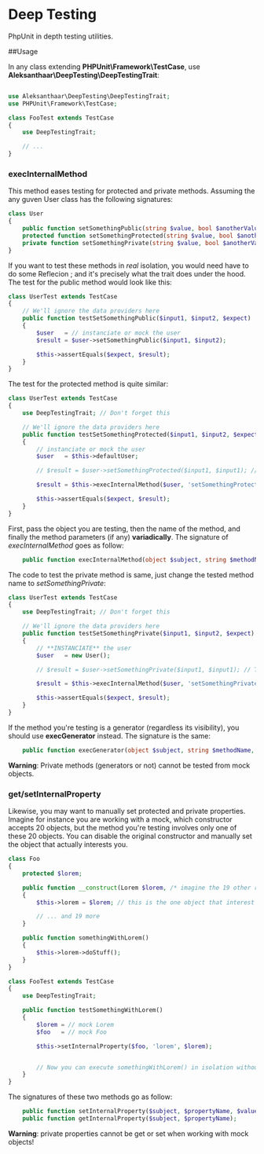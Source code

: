 # Deep Testing

PhpUnit in depth testing utilities.

##Usage 

In any class extending **PHPUnit\Framework\TestCase**, use **Aleksanthaar\DeepTesting\DeepTestingTrait**:

```php

use Aleksanthaar\DeepTesting\DeepTestingTrait;
use PHPUnit\Framework\TestCase;

class FooTest extends TestCase
{
    use DeepTestingTrait;

    // ...
}
```

### execInternalMethod

This method eases testing for protected and private methods. Assuming the any guven User class has the following signatures:
```php
class User
{
    public function setSomethingPublic(string $value, bool $anotherValue);
    protected function setSomethingProtected(string $value, bool $anotherValue);
    private function setSomethingPrivate(string $value, bool $anotherValue);
}
```

If you want to test these methods in _real_ isolation, you would need have to do some Reflecion ; and it's precisely what the trait does under the hood. The test for the public method would look like this:
```php
class UserTest extends TestCase
{
    // We'll ignore the data providers here
    public function testSetSomethingPublic($input1, $input2, $expect)
    {
        $user   = // instanciate or mock the user
        $result = $user->setSomethingPublic($input1, $input2);

        $this->assertEquals($expect, $result);
    }
}
```

The test for the protected method is quite similar:
```php
class UserTest extends TestCase
{
    use DeepTestingTrait; // Don't forget this

    // We'll ignore the data providers here
    public function testSetSomethingProtected($input1, $input2, $expect)
    {
        // instanciate or mock the user
        $user   = $this->defaultUser;

        // $result = $user->setSomethingProtected($input1, $input1); // This wouldn't work

        $result = $this->execInternalMethod($user, 'setSomethingProtected', $input1, $input2);

        $this->assertEquals($expect, $result);
    }
}
```

First, pass the object you are testing, then the name of the method, and finally the method parameters (if any) **variadically**. The signature of *execInternalMethod* goes as follow:
```php
    public function execInternalMethod(object $subject, string $methodName, ...$args);
```

The code to test the private method is same, just change the tested method name to *setSomethingPrivate*:

```php
class UserTest extends TestCase
{
    use DeepTestingTrait; // Don't forget this

    // We'll ignore the data providers here
    public function testSetSomethingPrivate($input1, $input2, $expect)
    {
        // **INSTANCIATE** the user
        $user   = new User();

        // $result = $user->setSomethingPrivate($input1, $input1); // This wouldn't work

        $result = $this->execInternalMethod($user, 'setSomethingPrivate', $input1, $input2);

        $this->assertEquals($expect, $result);
    }
}
```

If the method you're testing is a generator (regardless its visibility), you should use **execGenerator** instead. The signature is the same:
```php
    public function execGenerator(object $subject, string $methodName, ...$args)
```

**Warning**: Private methods (generators or not) cannot be tested from mock objects.

### get/setInternalProperty

Likewise, you may want to manually set protected and private properties. Imagine for instance you are working with a mock, which constructor accepts 20 objects, but the method you're testing involves only one of these 20 objects. You can disable the original constructor and manually set the object that actually interests you.

```php
class Foo
{
    protected $lorem;

    public function __construct(Lorem $lorem, /* imagine the 19 other required arguments here */)
    {
        $this->lorem = $lorem; // this is the one object that interest us

        // ... and 19 more
    }

    public function somethingWithLorem()
    {
        $this->lorem->doStuff();
    }
}

class FooTest extends TestCase
{
    use DeepTestingTrait;

    public function testSomethingWithLorem()
    {
        $lorem = // mock Lorem
        $foo   = // mock Foo

        $this->setInternalProperty($foo, 'lorem', $lorem);


        // Now you can execute somethingWithLorem() in isolation without mocking 19 useless depenedencies
    }
}

```

The signatures of these two methods go as follow:
```php
    public function setInternalProperty($subject, $propertyName, $value): void;
    public function getInternalProperty($subject, $propertyName);
```

**Warning**: private properties cannot be get or set when working with mock objects!
